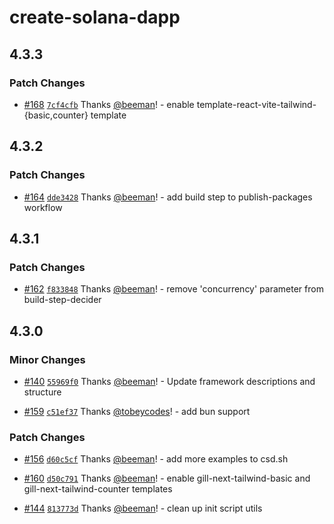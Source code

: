 # create-solana-dapp

## 4.3.3

### Patch Changes

- [#168](https://github.com/solana-developers/create-solana-dapp/pull/168)
  [`7cf4cfb`](https://github.com/solana-developers/create-solana-dapp/commit/7cf4cfb1c3e561f9712000f6bb5c4558b1954220)
  Thanks [@beeman](https://github.com/beeman)! - enable template-react-vite-tailwind-{basic,counter} template

## 4.3.2

### Patch Changes

- [#164](https://github.com/solana-developers/create-solana-dapp/pull/164)
  [`dde3428`](https://github.com/solana-developers/create-solana-dapp/commit/dde3428b7236bbe73fecb1016cfa1c21b0996f0c)
  Thanks [@beeman](https://github.com/beeman)! - add build step to publish-packages workflow

## 4.3.1

### Patch Changes

- [#162](https://github.com/solana-developers/create-solana-dapp/pull/162)
  [`f833848`](https://github.com/solana-developers/create-solana-dapp/commit/f833848bd6623ada20b67c776ffbe6cbfac035e4)
  Thanks [@beeman](https://github.com/beeman)! - remove 'concurrency' parameter from build-step-decider

## 4.3.0

### Minor Changes

- [#140](https://github.com/solana-developers/create-solana-dapp/pull/140)
  [`55969f0`](https://github.com/solana-developers/create-solana-dapp/commit/55969f0ae96f3f427623007ca56e07c0cb113949)
  Thanks [@beeman](https://github.com/beeman)! - Update framework descriptions and structure

- [#159](https://github.com/solana-developers/create-solana-dapp/pull/159)
  [`c51ef37`](https://github.com/solana-developers/create-solana-dapp/commit/c51ef37e40b27d7f16a28f1e0d30823afec10d8a)
  Thanks [@tobeycodes](https://github.com/tobeycodes)! - add bun support

### Patch Changes

- [#156](https://github.com/solana-developers/create-solana-dapp/pull/156)
  [`d60c5cf`](https://github.com/solana-developers/create-solana-dapp/commit/d60c5cffb2791cbb619997b09c2fdb9dcb4faeb5)
  Thanks [@beeman](https://github.com/beeman)! - add more examples to csd.sh

- [#160](https://github.com/solana-developers/create-solana-dapp/pull/160)
  [`d50c791`](https://github.com/solana-developers/create-solana-dapp/commit/d50c7911afaa1260349ab6f1c86b7269cd221611)
  Thanks [@beeman](https://github.com/beeman)! - enable gill-next-tailwind-basic and gill-next-tailwind-counter
  templates

- [#144](https://github.com/solana-developers/create-solana-dapp/pull/144)
  [`813773d`](https://github.com/solana-developers/create-solana-dapp/commit/813773d48bf06d9f4b3b2d27e09dbd772b24613e)
  Thanks [@beeman](https://github.com/beeman)! - clean up init script utils

